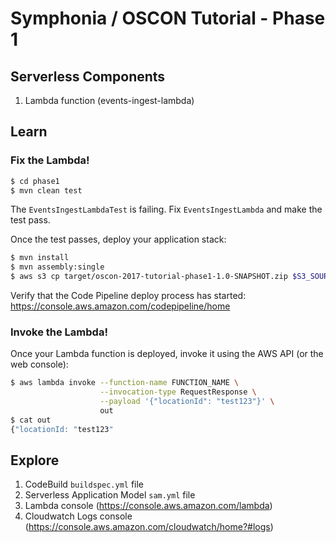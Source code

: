 # Symphonia / OSCON Tutorial - Phase 1

## Serverless Components

1. Lambda function (events-ingest-lambda)

## Learn

### Fix the Lambda!

```bash
$ cd phase1
$ mvn clean test
```

The `EventsIngestLambdaTest` is failing. Fix `EventsIngestLambda` and make the test pass.

Once the test passes, deploy your application stack:

```bash
$ mvn install
$ mvn assembly:single
$ aws s3 cp target/oscon-2017-tutorial-phase1-1.0-SNAPSHOT.zip $S3_SOURCE/source.zip
```

Verify that the Code Pipeline deploy process has started: https://console.aws.amazon.com/codepipeline/home

### Invoke the Lambda!

Once your Lambda function is deployed, invoke it using the AWS API (or the web console):

```bash
$ aws lambda invoke --function-name FUNCTION_NAME \
                    --invocation-type RequestResponse \
                    --payload '{"locationId": "test123"}' \
                    out
$ cat out
{"locationId: "test123"
```

## Explore

1. CodeBuild `buildspec.yml` file
1. Serverless Application Model `sam.yml` file
1. Lambda console (https://console.aws.amazon.com/lambda)
1. Cloudwatch Logs console (https://console.aws.amazon.com/cloudwatch/home?#logs)
